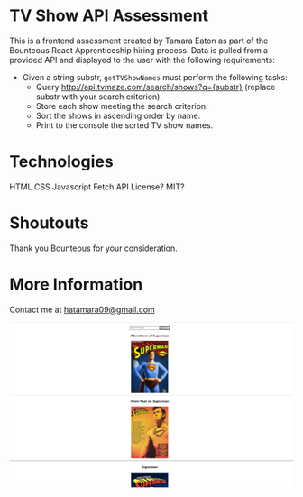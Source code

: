 # TV Show API Assessment

This is a frontend assessment created by Tamara Eaton as part of the Bounteous React Apprenticeship hiring process. Data is pulled from a provided API and displayed to the user with the following requirements:

- Given a string substr, `getTVShowNames` must perform the following tasks:
    -  Query http://api.tvmaze.com/search/shows?q={substr} (replace substr with your search criterion). 
    - Store each show meeting the search criterion.
    - Sort the shows in ascending order by name.
    - Print to the console the sorted TV show names.

# Technologies
HTML
CSS
Javascript
Fetch API
License?
MIT?

# Shoutouts
Thank you Bounteous for your consideration.

# More Information
Contact me at hatamara09@gmail.com

![Image of deployed application- loaded screen](./assets/screenshot.png)
